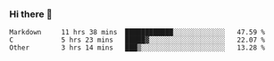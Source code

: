 ### Hi there 👋

<!--
**WShiBin/WShiBin** is a ✨ _special_ ✨ repository because its `README.md` (this file) appears on your GitHub profile.

Here are some ideas to get you started:

- 🔭 I’m currently working on ...
- 🌱 I’m currently learning ...
- 👯 I’m looking to collaborate on ...
- 🤔 I’m looking for help with ...
- 💬 Ask me about ...
- 📫 How to reach me: ...
- 😄 Pronouns: ...
- ⚡ Fun fact: ...
-->

<!--START_SECTION:waka-->

```text
Markdown     11 hrs 38 mins  ████████████░░░░░░░░░░░░░   47.59 %
C            5 hrs 23 mins   █████▓░░░░░░░░░░░░░░░░░░░   22.07 %
Other        3 hrs 14 mins   ███▒░░░░░░░░░░░░░░░░░░░░░   13.28 %
```

<!--END_SECTION:waka-->
